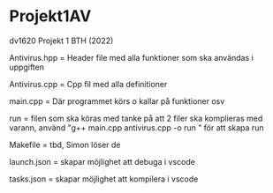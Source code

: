 # Projekt1AV
dv1620 Projekt 1 BTH (2022)


Antivirus.hpp = Header file med alla funktioner som ska användas i uppgiften

Antivirus.cpp = Cpp fil med alla definitioner

main.cpp = Där programmet körs o kallar på funktioner osv

run = filen som ska köras med tanke på att 2 filer ska komplieras med varann, använd  "g++ main.cpp antivirus.cpp -o run " för att skapa run

Makefile = tbd, Simon löser de

launch.json = skapar möjlighet att debuga i vscode

tasks.json = skapar möjlighet att kompilera i vscode

